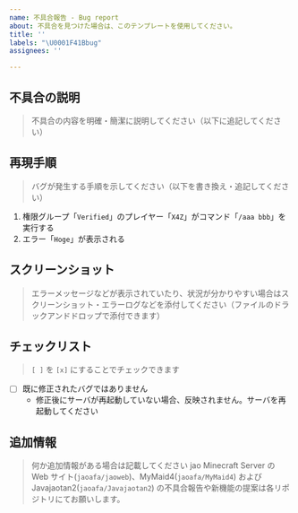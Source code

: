 ```yaml
---
name: 不具合報告 - Bug report
about: 不具合を見つけた場合は、このテンプレートを使用してください。
title: ''
labels: "\U0001F41Bbug"
assignees: ''

---
```


## 不具合の説明

> 不具合の内容を明確・簡潔に説明してください（以下に追記してください）



## 再現手順

> バグが発生する手順を示してください（以下を書き換え・追記してください）

1. 権限グループ「`Verified`」のプレイヤー「`X4Z`」がコマンド「`/aaa bbb`」を実行する
2. エラー「`Hoge`」が表示される

## スクリーンショット

> エラーメッセージなどが表示されていたり、状況が分かりやすい場合はスクリーンショット・エラーログなどを添付してください（ファイルのドラックアンドドロップで添付できます）



## チェックリスト

> `[ ]` を `[x]` にすることでチェックできます

- [ ] 既に修正されたバグではありません
  - 修正後にサーバが再起動していない場合、反映されません。サーバを再起動してください

## 追加情報

> 何か追加情報がある場合は記載してください
> jao Minecraft Server の Web サイト(`jaoafa/jaoweb`)、MyMaid4(`jaoafa/MyMaid4`) および Javajaotan2(`jaoafa/Javajaotan2`) の不具合報告や新機能の提案は各リポジトリにてお願いします。

